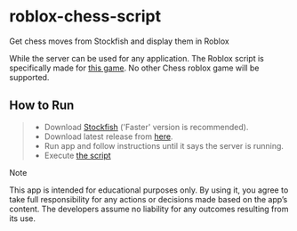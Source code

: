 # roblox-chess-script

Get chess moves from Stockfish and display them in Roblox

While the server can be used for any application. The Roblox script is specifically made for [this game](https://www.roblox.com/games/6222531507/CHESS). No other Chess roblox game will be supported.

## How to Run

> -   Download [Stockfish](https://stockfishchess.org/download/) ('Faster' version is recommended).
> -   Download latest release from [here](https://github.com/keplerHaloxx/roblox-chess-script/releases/latest).
> -   Run app and follow instructions until it says the server is running.
> -   Execute [the script](https://raw.githubusercontent.com/keplerHaloxx/roblox-chess-script/refs/heads/main/script.luau)

> [!NOTE]
> This app is intended for educational purposes only. By using it, you agree to take full responsibility for any actions or decisions made based on the app’s content. The developers assume no liability for any outcomes resulting from its use.
